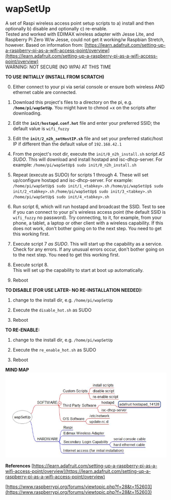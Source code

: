 # wapSetUp
A set of Raspi wireless access point setup scripts to a) install and then optionally b) disable and optionally c) re-enable.  
Tested and worked with EDIMAX wireless adapter with Jesse Lite, and Raspberry Pi Zero W/w Jesse, could not get it working/w Raspbian Stretch, however.
Based on information from:
[https://learn.adafruit.com/setting-up-a-raspberry-pi-as-a-wifi-access-point/overview](https://learn.adafruit.com/setting-up-a-raspberry-pi-as-a-wifi-access-point/overview)  
WARNING: NOT SECURE (NO WPA) AT THIS TIME

__TO USE INITIALLY (INSTALL FROM SCRATCH)__

0) Either connect to your pi via serial console or ensure both wireless AND
ethernet cable are connected.

1) Download this project's files to a directory on the pi, e.g. __`/home/pi/wapSetUp`__.  You might have to chmod +x on the scripts after downloading.

2) Edit the __`init/hostapd.conf.hot`__ file and enter your preferred SSID; the default value is `wifi_fuzzy`

3) Edit the __`init/2_n2h_setHostIP.sh`__ file and set your preferred static/host
IP if different than the default value of `192.168.42.1`

4) From the project's root dir, execute the `init/0_n2h_install.sh` script *AS SUDO*.
This will download and install hostapd and isc-dhcp-server. For example:
`/home/pi/wapSetUp$ sudo init/0_n2h_install.sh`

5) Repeat (execute as SUDO) for scripts 1 through 4.
These will set up/configure hostapd and isc-dhcp-server. For example:
`/home/pi/wapSetUp$ sudo init/1_<tabkey>.sh`
`/home/pi/wapSetUp$ sudo init/2_<tabkey>.sh`
`/home/pi/wapSetUp$ sudo init/3_<tabkey>.sh`
`/home/pi/wapSetUp$ sudo init/4_<tabkey>.sh`

6) Run script 6, which will run hostapd and broadcast the SSID.
Test to see if you can connect to your pi's wireless access point
(the default SSID is `wifi_fuzzy` no password).  Try connecting, to it, for
example, from your phone, a tablet, a laptop or other client with a wireless capability.
If this does not work, don't bother going on to the next step.  You need to get this
working first.

7) Execute script 7 *as SUDO*.  This will start up the capability as a service. Check 
for any errors. If any unusual errors occur, don't bother going on to the next step. You
need to get this working first.

8) Execute script 8.  
This will set up the capability to start at boot up automatically.

9) Reboot

__TO DISABLE (FOR USE LATER- NO RE-INSTALLATION NEEDED):__

1) change to the install dir, e.g. `/home/pi/wapSetUp`

2) Execute the `disable_hot.sh` as SUDO

3) Reboot

__TO RE-ENABLE:__

1) change to the install dir, e.g. `/home/pi/wapSetUp`

2) Execute the `re_enable_hot.sh` as SUDO

3) Reboot

__MIND MAP__  
![mindmap](wapSetUp_freeplane_mindmap_snapshot.JPG)

__References__
[https://learn.adafruit.com/setting-up-a-raspberry-pi-as-a-wifi-access-point/overview](https://learn.adafruit.com/setting-up-a-raspberry-pi-as-a-wifi-access-point/overview)

[https://www.raspberrypi.org/forums/viewtopic.php?f=28&t=152603](https://www.raspberrypi.org/forums/viewtopic.php?f=28&t=152603)
